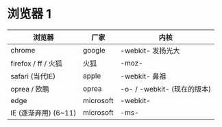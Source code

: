 # 浏览器 1

| 浏览器               | 厂家      | 内核                        |
| -------------------- | --------- | --------------------------- |
| chrome               | google    | -webkit- 发扬光大           |
| firefox / ff / 火狐  | 火狐      | -moz-                       |
| safari (当代IE)      | apple     | -webkit- 鼻祖               |
| oprea / 欧鹏         | oprea     | -o- / -webkit- (现在的版本) |
| edge                 | microsoft | -webkit-                    |
| IE (逐渐弃用) (6~11) | microsoft | -ms-                        |